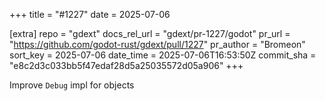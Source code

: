 +++
title = "#1227"
date = 2025-07-06

[extra]
repo = "gdext"
docs_rel_url = "gdext/pr-1227/godot"
pr_url = "https://github.com/godot-rust/gdext/pull/1227"
pr_author = "Bromeon"
sort_key = 2025-07-06
date_time = 2025-07-06T16:53:50Z
commit_sha = "e8c2d3c033bb5f47edaf28d5a25035572d05a906"
+++

Improve `Debug` impl for objects
